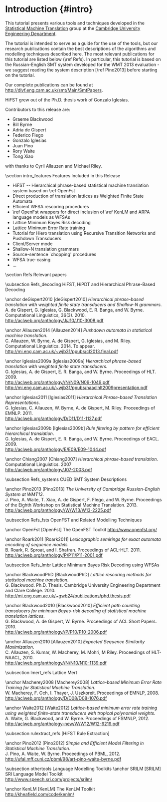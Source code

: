 Introduction {#intro} 
=====================

This tutorial presents various tools and techniques developed in
the [Statistical Machine Translation](http://divf.eng.cam.ac.uk/smt) group at
the [Cambridge University Engineering Department](http://eng.cam.ac.uk).

The tutorial is intended to serve as a guide for the use of the tools, but our research publications contain the
best descriptions of the algorithms and modelling techniques described here.
The most relevant publications for this tutorial are listed below (\ref Refs).  In
particular, this tutorial is based on the Russian-English SMT system
developed for the WMT 2013 evaluation - we suggest reading the system description [\ref Pino2013] before starting on the tutorial.

Our complete publications can be found at <http://divf.eng.cam.ac.uk/smt/Main/SmtPapers>.

HiFST grew out of the Ph.D. thesis work of Gonzalo Iglesias.  

Contributors to this release are:  
- Graeme Blackwood
- Bill Byrne
- Adria de Gispert
- Federico Flego
- Gonzalo Iglesias
- Juan Pino
- Rory Waite
- Tong Xiao

with thanks to Cyril Allauzen and Michael Riley.

\section intro_features Features Included in this Release

- HiFST -- Hierarchical phrase-based statistical machine translation system based on \ref OpenFst
- Direct production of translation lattices as Weighted Finite State Automata
- Efficient WFSA rescoring procedures
- \ref OpenFst wrappers for direct inclusion of \ref KenLM and ARPA language models as WFSAs
- Lattice Minimum Bayes Risk decoding
- Lattice Minimum Error Rate training
- Tutorial for Hiero translation using Recursive Transition Networks and Pushdown Transducers
- Client/Server mode
- Shallow-N translation grammars
- Source-sentence `chopping' procedures
- WFSA true-casing
- ...


\section Refs Relevant papers

\subsection Refs_decoding HiFST, HiPDT and Hierarchical Phrase-Based Decoding

\anchor deGispert2010 [deGispert2010]
*Hierarchical phrase-based translation with weighted finite state transducers and Shallow-N grammars*. <br>
A. de Gispert, G. Iglesias, G. Blackwood, E. R. Banga, and W. Byrne. Computational Linguistics, 36(3). 2010. <br>
<http://aclweb.org/anthology/J/J10/J10-3008.pdf>

\anchor Allauzen2014 [Allauzen2014]
*Pushdown automata in statistical machine translation*. <br>
C. Allauzen, W. Byrne, A. de Gispert, G. Iglesias, and M. Riley. Computational Linguistics. 2014. To appear.<br>
<http://mi.eng.cam.ac.uk/~wjb31/ppubs/cl2013.final.pdf>

\anchor Iglesias2009a [Iglesias2009a]
*Hierarchical phrase-based translation with weighted finite state transducers.*<br>
G. Iglesias, A. de Gispert, E. R. Banga, and W. Byrne. Proceedings of HLT. 2009.<br>
<http://aclweb.org/anthology//N/N09/N09-1049.pdf> <br>
<http://mi.eng.cam.ac.uk/~wjb31/ppubs/naaclhlt2009presentation.pdf>

\anchor Iglesias2011 [Iglesias2011]
*Hierarchical Phrase-based Translation Representations*. <br>
G. Iglesias, C. Allauzen, W. Byrne, A. de Gispert, M. Riley. Proceedings of EMNLP. 2011. <br>
<http://aclweb.org/anthology/D/D11/D11-1127.pdf>

\anchor Iglesias2009b [Iglesias2009b]
*Rule filtering by pattern for efficient hierarchical translation*.<br>
G. Iglesias, A. de Gispert, E. R. Banga, and W. Byrne. Proceedings of EACL. 2009. <br>
<http://aclweb.org/anthology/E/E09/E09-1044.pdf> <br>

\anchor Chiang2007 [Chiang2007]
*Hierarchical phrase-based translation*.<br>
Computational Linguistics. 2007 <br>
<http://aclweb.org/anthology/J07-2003.pdf>

\subsection Refs_systems CUED SMT System Descriptions

\anchor Pino2013 [Pino2013]
*The University of Cambridge Russian-English System at WMT13*. <br> J. Pino, A. Waite, T. Xiao, A. de Gispert, F. Flego, and W. Byrne.
Proceedings of the Eighth Workshop on Statistical Machine Translation. 2013. <br>
<http://aclweb.org/anthology//W/W13/W13-2225.pdf>

\subsection Refs_fsts OpenFST and Related Modelling Techniques

\anchor OpenFst [OpenFst]
The OpenFST Toolkit <http://www.openfst.org/>

\anchor Roark2011 [Roark2011]
*Lexicographic semirings for exact automata encoding of sequence models.* <br> B. Roark, R. Sproat, and I. Shafran. Proceedings of ACL-HLT. 2011. <br>
<http://aclweb.org/anthology/P/P11/P11-2001.pdf>

\subsection Refs_lmbr Lattice Minimum Bayes Risk Decoding using WFSAs

\anchor BlackwoodPhD [BlackwoodPhD]
*Lattice rescoring methods for statistical machine translation*.<br> G. Blackwood.  Ph.D. Thesis. Cambridge University Engineering Department and Clare College. 2010. <br>
<http://mi.eng.cam.ac.uk/~gwb24/publications/phd.thesis.pdf>

\anchor Blackwood2010 [Blackwood2010]
*Efficient path counting transducers for minimum Bayes-risk decoding of statistical machine translation lattices*.<br>
G. Blackwood, A. de Gispert, W. Byrne.  Proceedings of ACL Short Papers. 2010. <br>
<http://aclweb.org/anthology//P/P10/P10-2006.pdf>

\anchor Allauzen2010 [Allauzen2010]
*Expected Sequence Similarity Maximization*. <br> C. Allauzen, S. Kumar, W. Macherey, M. Mohri, M Riley.
  Proceedings of HLT-NAACL, 2010.  <br>
<http://aclweb.org/anthology//N/N10/N10-1139.pdf>

\subsection lmert_refs Lattice Mert

\anchor Macherey2008 [Macherey2008]
*Lattice-based Minimum Error Rate Training for Statistical Machine Translation*. <br>
W. Macherey, F. Och, I. Thayer, J. Uszkoreit.  Proceedings of EMNLP, 2008. <br>
<http://aclweb.org/anthology/D/D08/D08-1076.pdf>

\anchor Waite2012 [Waite2012]
*Lattice-based minimum error rate training using weighted finite-state transducers with tropical polynomial weights.*
<br> A. Waite, G. Blackwood, and W. Byrne. Proceedings of FSMNLP, 2012.<br>
<http://aclweb.org/anthology-new/W/W12/W12-6219.pdf>

\subsection rulextract_refs [HiFST Rule Extraction]

\anchor Pino2012 [Pino2012]
*Simple and Efficient Model Filtering in Statistical Machine Translation*. <br>
J. Pino, A. Waite, W. Byrne. Proceedings of PBML, 2012. <br>
<http://ufal.mff.cuni.cz/pbml/98/art-pino-waite-byrne.pdf>

\subsection othertools Language Modelling Toolkits
\anchor SRILM [SRILM]
SRI Language Model Toolkit<br>
<http://www.speech.sri.com/projects/srilm/>

\anchor KenLM [KenLM]
The KenLM Toolkit<br>
<http://kheafield.com/code/kenlm/>

